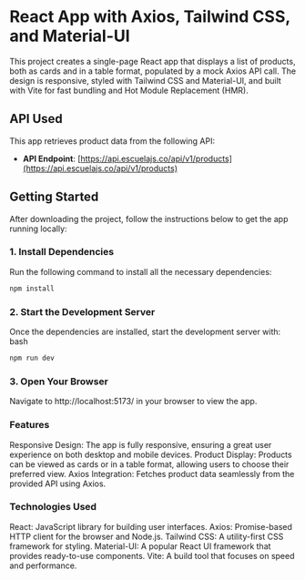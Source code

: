 # React App with Axios, Tailwind CSS, and Material-UI

This project creates a single-page React app that displays a list of products, both as cards and in a table format, populated by a mock Axios API call. The design is responsive, styled with Tailwind CSS and Material-UI, and built with Vite for fast bundling and Hot Module Replacement (HMR).

## API Used

This app retrieves product data from the following API:

- **API Endpoint**: [https://api.escuelajs.co/api/v1/products](https://api.escuelajs.co/api/v1/products)

## Getting Started

After downloading the project, follow the instructions below to get the app running locally:

### 1. **Install Dependencies**

Run the following command to install all the necessary dependencies:

```bash
npm install
```
### 2. **Start the Development Server**


Once the dependencies are installed, start the development server with:
bash
```bash
npm run dev
```
 ### 3. **Open Your Browser**


Navigate to  http://localhost:5173/ in your browser to view the app.


 ###  **Features**
Responsive Design: The app is fully responsive, ensuring a great user experience on both desktop and mobile devices.
 Product Display: Products can be viewed as cards or in a table format, allowing users to choose their preferred view.
 Axios Integration: Fetches product data seamlessly from the provided API using Axios.



 ###  **Technologies Used**

 React: JavaScript library for building user interfaces.
 Axios: Promise-based HTTP client for the browser and Node.js.
 Tailwind CSS: A utility-first CSS framework for styling.
Material-UI: A popular React UI framework that provides ready-to-use components.
Vite: A build tool that focuses on speed and performance.



